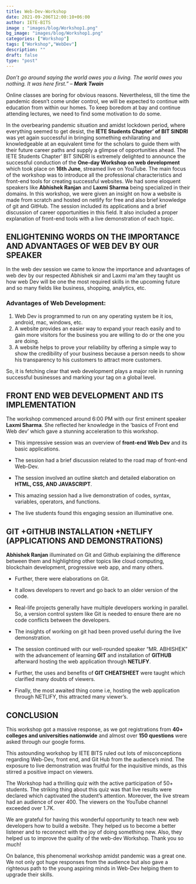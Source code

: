 ```yaml
---
title: Web-Dev-Workshop
date: 2021-09-206T12:00:10+06:00
author: IETE-BITS
image : "images/blog/Workshop1.png"
bg_image: "images/blog/Workshop1.png"
categories: ["Workshop"]
tags: ["Workshop","WebDev"]
description: ""
draft: false
type: "post"
---
```


_Don’t go around saying the world owes you a living. The world owes you nothing. It was here first.” – **Mark Twain**_

Online classes are boring for obvious reasons. Nevertheless, till the time the pandemic doesn’t come under control, we will be expected to continue with education from within our homes. To keep boredom at bay and continue attending lectures, we need to find some motivation to do some.

In the overbearing pandemic situation and amidst lockdown period, where everything seemed to get desist, the **IETE Students Chapter’ of BIT SINDRI** was yet again successful in bringing something exhilarating and knowledgeable at an equivalent time for the scholars to guide them with their future career paths and supply a glimpse of opportunities ahead. The IETE Students Chapter’ BIT SINDRI is extremely delighted to announce the successful conduction of the **One-day Workshop on web development** which took place on **16th June**, streamed live on YouTube. The main focus of the workshop was to introduce all the professional characteristics and front-end tools for creating successful websites. We had some eloquent speakers like **Abhishek Ranjan** and **Laxmi Sharma** being specialized in their domains. In this workshop, we were given an insight on how a website is made from scratch and hosted on netlify for free and also brief knowledge of git and GitHub. The session included its applications and a brief discussion of career opportunities in this field. It also included a proper explanation of front-end tools with a live demonstration of each topic.

## **ENLIGHTENING WORDS ON THE IMPORTANCE AND ADVANTAGES OF WEB DEV BY OUR SPEAKER**

In the web dev session we came to know the importance and advantages of web dev by our respected Abhishek sir and Laxmi ma'am they taught us how web Dev will be one the most required skills in the upcoming future and so many fields like business, shopping, analytics, etc. 
### **Advantages of Web Development:** 
1. Web Dev is programmed to run on any operating system be it ios, android, mac, windows, etc. 
2. A website provides an easier way to expand your reach easily and to gain more visitors for the business you are willing to do or the one you are doing. 
3. A website helps to prove your reliability by offering a simple way to show the credibility of your business because a person needs to show his transparency to his customers to attract more customers.

 So, it is fetching clear that web development plays a major role in running successful businesses and marking your tag on a global level.

## **FRONT END WEB DEVELOPMENT AND ITS IMPLEMENTATION**

The workshop commenced around 6:00 PM with our first eminent speaker **Laxmi Sharma**. She reflected her knowledge in the ‘basics of Front end Web dev’ which gave a stunning acceleration to this workshop. 

- This impressive session was an overview of **front-end Web Dev** and its basic applications.

- The session had a brief discussion related to the road map of front-end Web-Dev.

- The session involved an outline sketch and detailed elaboration on **HTML, CSS, AND 
JAVASCRIPT**.

- This amazing session had a live demonstration of codes, syntax, variables, operators, and functions.

- The live students found this engaging session an illuminative one.

## **GIT +GITHUB INSTALLATION +NETLIFY (APPLICATIONS AND DEMONSTRATIONS)**

**Abhishek Ranjan** illuminated on Git and Github explaining the difference between them and highlighting other topics like cloud computing, blockchain development, progressive web app, and many others. 

- Further, there were elaborations on Git.

- It allows developers to revert and go back to an older version of the code.

- Real-life projects generally have multiple developers working in parallel. So, a version control system like Git is needed to ensure there are no code conflicts between the developers.

- The insights of working on git had been proved useful during the live demonstration.

- The session continued with our well-rounded speaker “MR. ABHISHEK” with the advancement of learning **GIT** and installation of **GITHUB** afterward hosting the web application through **NETLIFY**.

- Further, the uses and benefits of **GIT CHEATSHEET** were taught which clarified many doubts of viewers. 

- Finally, the most awaited thing come i.e, hosting the web application through NETLIFY, this attracted many viewer’s.


## **CONCLUSION**

This workshop got a massive response, as we got registrations from **40+ colleges and universities nationwide** and almost over **150 questions** were asked through our google forms.

This astounding workshop by IETE BITS ruled out lots of misconceptions regarding Web-Dev, front end, and Git Hub from the audience’s mind. The exposure to live demonstration was fruitful for the inquisitive minds, as this stirred a positive impact on viewers. 

The Workshop had a thrilling quiz with the active participation of 50+ students. The striking thing about this quiz was that live results were declared which captivated the student’s attention. Moreover, the live stream had an audience of over 400. The viewers on the YouTube channel exceeded over 1.7K.

We are grateful for having this wonderful opportunity to teach new web developers how to build a website. They helped us to become a better listener and to reconnect with the joy of doing something new. Also, they helped us to improve the quality of the web-dev Workshop. Thank you so much!

On balance, this phenomenal workshop amidst pandemic was a great one. We not only got huge responses from the audience but also gave a righteous path to the young aspiring minds in Web-Dev helping them to upgrade their skills.


